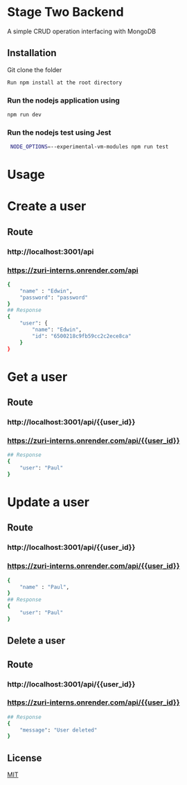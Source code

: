 # Stage Two Backend

A simple CRUD operation interfacing with MongoDB

## Installation

Git clone the folder

```bash
Run npm install at the root directory
```

### Run the nodejs application using

```bash
npm run dev
```

### Run the nodejs test using Jest

```bash
 NODE_OPTIONS=--experimental-vm-modules npm run test
```

# Usage

# Create a user

## Route

### http://localhost:3001/api

### https://zuri-interns.onrender.com/api

```bash
{
    "name" : "Edwin",
    "password": "password"
}
## Response
{
    "user": {
        "name": "Edwin",
        "id": "6500218c9fb59cc2c2ece8ca"
    }
}
```

# Get a user

## Route

### http://localhost:3001/api/{{user_id}}

### https://zuri-interns.onrender.com/api/{{user_id}}

```bash
## Response
{
    "user": "Paul"
}
```

# Update a user

## Route

### http://localhost:3001/api/{{user_id}}

### https://zuri-interns.onrender.com/api/{{user_id}}

```bash
{
    "name" : "Paul",
}
## Response
{
    "user": "Paul"
}
```

## Delete a user

## Route

### http://localhost:3001/api/{{user_id}}

### https://zuri-interns.onrender.com/api/{{user_id}}

```bash
## Response
{
    "message": "User deleted"
}
```

## License

[MIT](https://choosealicense.com/licenses/mit/)

